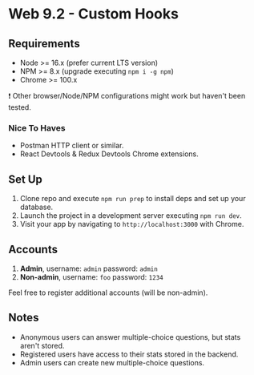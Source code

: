 # Web 9.2 - Custom Hooks

## Requirements

- Node >= 16.x (prefer current LTS version)
- NPM >= 8.x (upgrade executing `npm i -g npm`)
- Chrome >= 100.x

❗ Other browser/Node/NPM configurations might work but haven't been tested.

### Nice To Haves

- Postman HTTP client or similar.
- React Devtools & Redux Devtools Chrome extensions.

## Set Up

1. Clone repo and execute `npm run prep` to install deps and set up your database.
2. Launch the project in a development server executing `npm run dev`.
3. Visit your app by navigating to `http://localhost:3000` with Chrome.

## Accounts

1. __Admin__, username: `admin` password: `admin`
2. __Non-admin__, username: `foo` password: `1234`

Feel free to register additional accounts (will be non-admin).

## Notes

- Anonymous users can answer multiple-choice questions, but stats aren't stored.
- Registered users have access to their stats stored in the backend.
- Admin users can create new multiple-choice questions.
